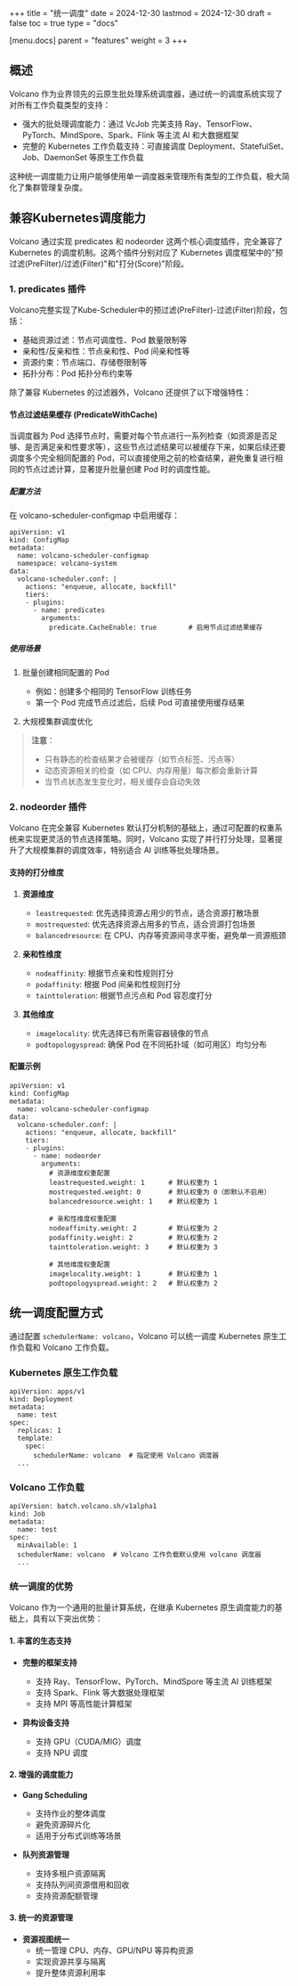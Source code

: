 +++
title = "统一调度"
date = 2024-12-30
lastmod = 2024-12-30
draft = false
toc = true
type = "docs"

[menu.docs]
  parent = "features"
  weight = 3
+++

## 概述

Volcano 作为业界领先的云原生批处理系统调度器，通过统一的调度系统实现了对所有工作负载类型的支持：

- 强大的批处理调度能力：通过 VcJob 完美支持 Ray、TensorFlow、PyTorch、MindSpore、Spark、Flink 等主流 AI 和大数据框架
- 完整的 Kubernetes 工作负载支持：可直接调度 Deployment、StatefulSet、Job、DaemonSet 等原生工作负载

这种统一调度能力让用户能够使用单一调度器来管理所有类型的工作负载，极大简化了集群管理复杂度。

## 兼容Kubernetes调度能力

Volcano 通过实现 predicates 和 nodeorder 这两个核心调度插件，完全兼容了 Kubernetes 的调度机制。这两个插件分别对应了 Kubernetes 调度框架中的"预过滤(PreFilter)/过滤(Filter)"和"打分(Score)"阶段。

### 1. predicates 插件
Volcano完整实现了Kube-Scheduler中的预过滤(PreFilter)-过滤(Filter)阶段，包括：

- 基础资源过滤：节点可调度性、Pod 数量限制等
- 亲和性/反亲和性：节点亲和性、Pod 间亲和性等
- 资源约束：节点端口、存储卷限制等
- 拓扑分布：Pod 拓扑分布约束等

除了兼容 Kubernetes 的过滤器外，Volcano 还提供了以下增强特性：

#### 节点过滤结果缓存 (PredicateWithCache)
当调度器为 Pod 选择节点时，需要对每个节点进行一系列检查（如资源是否足够、是否满足亲和性要求等），这些节点过滤结果可以被缓存下来，如果后续还要调度多个完全相同配置的 Pod，可以直接使用之前的检查结果，避免重复进行相同的节点过滤计算，显著提升批量创建 Pod 时的调度性能。

##### 配置方法
在 volcano-scheduler-configmap 中启用缓存：
```
apiVersion: v1
kind: ConfigMap
metadata:
  name: volcano-scheduler-configmap
  namespace: volcano-system
data:
  volcano-scheduler.conf: |
    actions: "enqueue, allocate, backfill"
    tiers:
    - plugins:
      - name: predicates
        arguments:
          predicate.CacheEnable: true        # 启用节点过滤结果缓存
```

##### 使用场景
1. 批量创建相同配置的 Pod
   - 例如：创建多个相同的 TensorFlow 训练任务
   - 第一个 Pod 完成节点过滤后，后续 Pod 可直接使用缓存结果

2. 大规模集群调度优化

> **注意**：
>
> - 只有静态的检查结果才会被缓存（如节点标签、污点等）
> - 动态资源相关的检查（如 CPU、内存用量）每次都会重新计算
> - 当节点状态发生变化时，相关缓存会自动失效

### 2. nodeorder 插件
Volcano 在完全兼容 Kubernetes 默认打分机制的基础上，通过可配置的权重系统来实现更灵活的节点选择策略。同时，Volcano 实现了并行打分处理，显著提升了大规模集群的调度效率，特别适合 AI 训练等批处理场景。

#### 支持的打分维度
1. **资源维度**
   - `leastrequested`: 优先选择资源占用少的节点，适合资源打散场景
   - `mostrequested`: 优先选择资源占用多的节点，适合资源打包场景
   - `balancedresource`: 在 CPU、内存等资源间寻求平衡，避免单一资源瓶颈

2. **亲和性维度**
   - `nodeaffinity`: 根据节点亲和性规则打分
   - `podaffinity`: 根据 Pod 间亲和性规则打分
   - `tainttoleration`: 根据节点污点和 Pod 容忍度打分

3. **其他维度**
   - `imagelocality`: 优先选择已有所需容器镜像的节点
   - `podtopologyspread`: 确保 Pod 在不同拓扑域（如可用区）均匀分布

#### 配置示例
```
apiVersion: v1
kind: ConfigMap
metadata:
  name: volcano-scheduler-configmap
data:
  volcano-scheduler.conf: |
    actions: "enqueue, allocate, backfill"
    tiers:
    - plugins:
      - name: nodeorder
        arguments:
          # 资源维度权重配置
          leastrequested.weight: 1      # 默认权重为 1
          mostrequested.weight: 0       # 默认权重为 0（即默认不启用）
          balancedresource.weight: 1    # 默认权重为 1
          
          # 亲和性维度权重配置
          nodeaffinity.weight: 2        # 默认权重为 2
          podaffinity.weight: 2         # 默认权重为 2
          tainttoleration.weight: 3     # 默认权重为 3
          
          # 其他维度权重配置
          imagelocality.weight: 1       # 默认权重为 1
          podtopologyspread.weight: 2   # 默认权重为 2
```

## 统一调度配置方式

通过配置 `schedulerName: volcano`，Volcano 可以统一调度 Kubernetes 原生工作负载和 Volcano 工作负载。

### Kubernetes 原生工作负载
```
apiVersion: apps/v1
kind: Deployment
metadata:
  name: test
spec:
  replicas: 1
  template:
    spec:
      schedulerName: volcano  # 指定使用 Volcano 调度器
  ...
```

### Volcano 工作负载
```
apiVersion: batch.volcano.sh/v1alpha1
kind: Job
metadata:
  name: test
spec:
  minAvailable: 1
  schedulerName: volcano  # Volcano 工作负载默认使用 volcano 调度器
  ...
```

### 统一调度的优势

Volcano 作为一个通用的批量计算系统，在继承 Kubernetes 原生调度能力的基础上，具有以下突出优势：

#### 1. 丰富的生态支持
* **完整的框架支持**
  - 支持 Ray、TensorFlow、PyTorch、MindSpore 等主流 AI 训练框架
  - 支持 Spark、Flink 等大数据处理框架
  - 支持 MPI 等高性能计算框架

* **异构设备支持**
  - 支持 GPU（CUDA/MIG）调度
  - 支持 NPU 调度

#### 2. 增强的调度能力
* **Gang Scheduling**
  - 支持作业的整体调度
  - 避免资源碎片化
  - 适用于分布式训练等场景

* **队列资源管理**
  - 支持多租户资源隔离
  - 支持队列间资源借用和回收
  - 支持资源配额管理

#### 3. 统一的资源管理
* **资源视图统一**
  - 统一管理 CPU、内存、GPU/NPU 等异构资源
  - 实现资源共享与隔离
  - 提升整体资源利用率